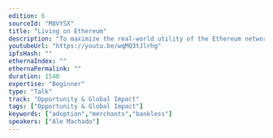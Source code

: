 ```yaml
---
edition: 6
sourceId: "M8VYSX"
title: "Living on Ethereum"
description: "To maximize the real-world utility of the Ethereum network, ether and ERC20 stablecoins must be increasingly used as money. This means being able to pay for goods and services without going through exchanges or banks. This talk will give a short history of the best efforts so far at onboarding merchants, dive into the anthropological reasons why this is a hard problem, and share our learnings on some recent successes on growing the number of crypto consumer purchases."
youtubeUrl: "https://youtu.be/wqMQ3tJlrhg"
ipfsHash: ""
ethernaIndex: ""
ethernaPermalink: ""
duration: 1548
expertise: "Beginner"
type: "Talk"
track: "Opportunity & Global Impact"
tags: ["Opportunity & Global Impact"]
keywords: ["adoption","merchants","bankless"]
speakers: ["Ale Machado"]
---
```

